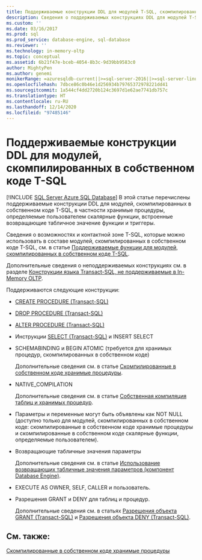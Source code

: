 ```yaml
---
title: Поддерживаемые конструкции DDL для модулей T-SQL, скомпилированных в собственном коде | Документация Майкрософт
description: Сведения о поддерживаемых конструкциях DDL для модулей T-SQL, скомпилированных в машинный код, в частности хранимых процедурах, определяемых пользователем скалярных функциях, встроенных функциях, возвращающих табличные значения и триггерах.
ms.custom: ''
ms.date: 03/16/2017
ms.prod: sql
ms.prod_service: database-engine, sql-database
ms.reviewer: ''
ms.technology: in-memory-oltp
ms.topic: conceptual
ms.assetid: 6b21f47e-bceb-4054-8b3c-9d39bb9583c0
author: MightyPen
ms.author: genemi
monikerRange: =azuresqldb-current||>=sql-server-2016||>=sql-server-linux-2017||=azuresqldb-mi-current
ms.openlocfilehash: 7dbce86c0b46e1d256934b79765372978221dd41
ms.sourcegitcommit: 1a544cf4dd2720b124c3697d1e62ae7741db757c
ms.translationtype: HT
ms.contentlocale: ru-RU
ms.lasthandoff: 12/14/2020
ms.locfileid: "97485146"
---
```

# <a name="supported-ddl-for-natively-compiled-t-sql-modules"></a>Поддерживаемые конструкции DDL для модулей, скомпилированных в собственном коде T-SQL
[!INCLUDE [SQL Server Azure SQL Database](../../includes/applies-to-version/sql-asdb.md)]
  В этой статье перечислены поддерживаемые конструкции DDL для модулей, скомпилированных в собственном коде T-SQL, в частности хранимые процедуры, определяемые пользователем скалярные функции, встроенные возвращающие табличное значение функции и триггеры.  
  
 Сведения о возможностях и контактной зоне T-SQL, которые можно использовать в составе модулей, скомпилированных в собственном коде T-SQL, см. в статье [Поддерживаемые функции для модулей, скомпилированных в собственном коде T-SQL](../../relational-databases/in-memory-oltp/supported-features-for-natively-compiled-t-sql-modules.md).  
  
 Дополнительные сведения о неподдерживаемых конструкциях см. в разделе [Конструкции языка Transact-SQL, не поддерживаемые в In-Memory OLTP](../../relational-databases/in-memory-oltp/transact-sql-constructs-not-supported-by-in-memory-oltp.md).  
  
 Поддерживаются следующие конструкции:  
  
-   [CREATE PROCEDURE (Transact-SQL)](../../t-sql/statements/create-procedure-transact-sql.md)  
  
-   [DROP PROCEDURE (Transact-SQL)](../../t-sql/statements/drop-procedure-transact-sql.md)  
  
-   [ALTER PROCEDURE (Transact-SQL)](../../t-sql/statements/alter-procedure-transact-sql.md)  
  
-   Инструкции [SELECT (Transact-SQL)](../../t-sql/queries/select-transact-sql.md) и INSERT SELECT  
  
-   SCHEMABINDING и BEGIN ATOMIC (требуется для хранимых процедур, скомпилированных в собственном коде)  
  
     Дополнительные сведения см. в статье [Скомпилированные в собственном коде хранимые процедуры](../../relational-databases/in-memory-oltp/creating-natively-compiled-stored-procedures.md).  
  
-   NATIVE_COMPILATION  
  
     Дополнительные сведения см. в статье [Собственная компиляция таблиц и хранимых процедур](../../relational-databases/in-memory-oltp/native-compilation-of-tables-and-stored-procedures.md).  
  
-   Параметры и переменные могут быть объявлены как NOT NULL (доступно только для модулей, скомпилированных в собственном коде: скомпилированные в собственном коде хранимые процедуры и скомпилированные в собственном коде скалярные функции, определяемые пользователем).  
  
-   Возвращающие табличные значения параметры  
  
     Дополнительные сведения см. в статье [Использование возвращающих табличные значения параметров (компонент Database Engine)](../../relational-databases/tables/use-table-valued-parameters-database-engine.md).  
  
-   EXECUTE AS OWNER, SELF, CALLER и пользователь.  
  
-   Разрешения GRANT и DENY для таблиц и процедур.  
  
     Дополнительные сведения см. в статьях [Разрешения объекта GRANT (Transact-SQL)](../../t-sql/statements/grant-object-permissions-transact-sql.md) и [Разрешения объекта DENY (Transact-SQL)](../../t-sql/statements/deny-object-permissions-transact-sql.md).  
  
## <a name="see-also"></a>См. также:  
 [Скомпилированные в собственном коде хранимые процедуры](./a-guide-to-query-processing-for-memory-optimized-tables.md)  
  
